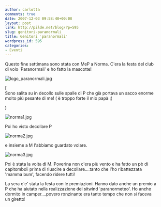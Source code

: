 ```yaml
---
author: carlotta
comments: true
date: 2007-12-03 09:58:40+00:00
layout: post
link: http://pilde.net/blog/?p=595
slug: genitori-paranormali
title: Genitori 'paranormali'
wordpress_id: 595
categories:
- Eventi
---
```


Questo fine settimana sono stata con MeP a Norma. C'era la festa del club di volo 'Paranormali' e ho fatto la mascotte!

![logo_paranormali.jpg](http://pilde.net/blog/wp-content/uploads/2007/12/logo_paranormali.jpg)




[   
Sono salita su in decollo sulle spalle di P che già portava un sacco enorme molto più pesante di me! ( è troppo forte il mio papà ;)


 )




![norma1.jpg](http://pilde.net/blog/wp-content/uploads/2007/12/norma1.jpg)




Poi ho visto decollare P 

![norma2.jpg](http://pilde.net/blog/wp-content/uploads/2007/12/norma2.jpg)




e insieme a M l'abbiamo guardato volare.

![norma3.jpg](http://pilde.net/blog/wp-content/uploads/2007/12/norma3.jpg)




Poi è stata la volta di M. Poverina non c'era più vento e ha fatto un pò di capitomboli prima di riuscire a decollare....tanto che l'ho ribattezzata 'mamma bum', facendo ridere tutti! 

La sera c'e' stata la festa con le premiazioni. Hanno dato anche un premio a P che ha aiutato nella realizzazione del sitwind 'paranormeteo'.
Ho anche dormito in camper....povero ronzinante era tanto tempo che non si faceva un giretto!






